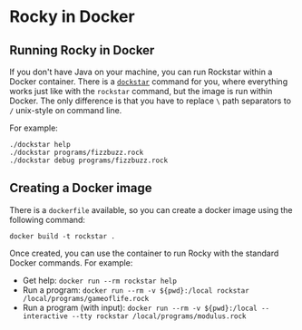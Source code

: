 # Rocky in Docker

## Running Rocky in Docker 

If you don't have Java on your machine, you can run Rockstar within a Docker container. There is a [`dockstar`](https://github.com/gaborsch/rocky/tree/master/dockstar) command for you, where everything works just like with the `rockstar` command, but the image is run within Docker. The only difference is that you have to replace `\` path separators to `/` unix-style on command line. 

For example:

```
./dockstar help
./dockstar programs/fizzbuzz.rock
./dockstar debug programs/fizzbuzz.rock
```

## Creating a Docker image

There is a `dockerfile` available, so you can create a docker image using the following command:

```
docker build -t rockstar .
```

Once created, you can use the container to run Rocky with the standard Docker commands. 
For example:

* Get help: `docker run --rm rockstar help`
* Run a program: `docker run --rm -v ${pwd}:/local rockstar /local/programs/gameoflife.rock`
* Run a program (with input): `docker run --rm -v ${pwd}:/local --interactive --tty rockstar /local/programs/modulus.rock`

